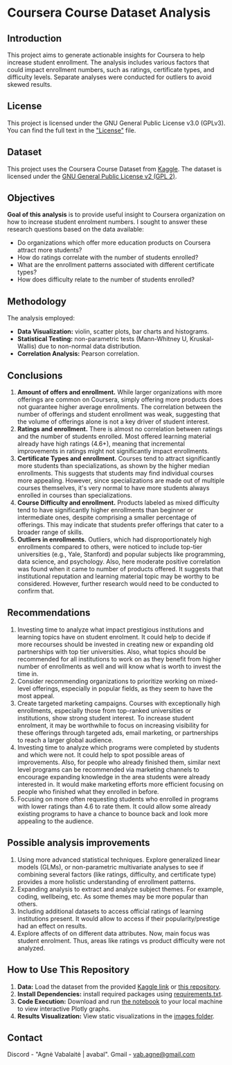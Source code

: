 # Coursera Course Dataset Analysis

## Introduction
This project aims to generate actionable insights for Coursera to help increase student enrollment. The analysis includes various factors that could impact enrollment numbers, such as ratings, certificate types, and difficulty levels. Separate analyses were conducted for outliers to avoid skewed results.

## License

This project is licensed under the GNU General Public License v3.0 (GPLv3). You can find the full text in the ["License"](https://github.com/TuringCollegeSubmissions/avabal-PYDA.3.5/blob/main/License.txt) file. 

## Dataset

This project uses the Coursera Course Dataset from [Kaggle](https://www.kaggle.com/datasets/siddharthm1698/coursera-course-dataset). The dataset is licensed under the [GNU General Public License v2 (GPL 2)](https://www.gnu.org/licenses/old-licenses/gpl-2.0.en.html).

## Objectives

**Goal of this analysis**  is to provide useful insight to Coursera organization on how to increase student enrolment numbers. I sought to answer these research questions based on the data available:
- Do organizations which offer more education products on Coursera attract more students? 
- How do ratings correlate with the number of students enrolled?
- What are the enrollment patterns associated with different certificate types?
- How does difficulty relate to the number of students enrolled?

## Methodology
The analysis employed:

- **Data Visualization:** violin, scatter plots, bar charts and histograms.
- **Statistical Testing:** non-parametric tests (Mann-Whitney U, Kruskal-Wallis) due to non-normal data distribution.
- **Correlation Analysis:** Pearson correlation.


## Conclusions

1. **Amount of offers and enrollment.** While larger organizations with more offerings are common on Coursera, simply offering more products does not guarantee higher average enrollments. The correlation between the number of offerings and student enrollment was weak, suggesting that the volume of offerings alone is not a key driver of student interest. 
2. **Ratings and enrollment.** There is almost no correlation between ratings and the number of students enrolled. Most offered learning material already have high ratings (4.6+), meaning that incremental improvements in ratings might not significantly impact enrollments. 
3. **Certificate Types and enrollment.** Courses tend to attract significantly more students than specializations, as shown by the higher median enrollments. This suggests that students may find individual courses more appealing. However, since specializations are made out of multiple courses themselves, it's very normal to have more students always enrolled in courses than specializations. 
4. **Course Difficulty and enrollment.** Products labeled as mixed difficulty tend to have significantly higher enrollments than beginner or intermediate ones, despite comprising a smaller percentage of offerings. This may indicate that students prefer offerings that cater to a broader range of skills. 
5. **Outliers in enrollments.** Outliers, which had disproportionately high enrollments compared to others, were noticed to include  top-tier universities (e.g., Yale, Stanford) and popular subjects like programming, data science, and psychology. Also, here moderate positive correlation was found when it came to number of products offered. It suggests that institutional reputation and learning material topic may be worthy to be considered. However, further research would need to be conducted to confirm that. 

## Recommendations
1. Investing time to analyze what impact prestigious institutions and learning topics have on student enrolment. It could help to decide if more recourses should be invested in creating new or expanding old partnerships with top tier universities. Also, what topics should be recommended for all institutions to work on as they benefit from higher number of enrollments as well and will know what is worth to invest the time in. 
2. Consider recommending organizations to prioritize working on mixed-level offerings, especially in popular fields, as they seem to have the most appeal. 
3. Create targeted marketing campaigns. Courses with exceptionally high enrollments, especially those from top-ranked universities or institutions, show strong student interest. To increase student enrolment, it may be worthwhile to focus on increasing visibility for these offerings through targeted ads, email marketing, or partnerships to reach a larger global audience. 
4. Investing time to analyze which programs were completed by students and which were not. It could help to spot possible areas of improvements. Also, for people who already finished them, similar next level programs can be recommended via marketing channels to encourage expanding knowledge in the area students were already interested in. It would make marketing efforts more efficient focusing on people who finished what they enrolled in before.  
5. Focusing on more often requesting students who enrolled in programs with lower ratings than 4.6 to rate them. It could allow some already existing programs to have a chance to bounce back and look more appealing to the audience. 

## Possible analysis improvements
1. Using more advanced statistical techniques. Explore generalized linear models (GLMs), or non-parametric multivariate analyses to see if combining several factors (like ratings, difficulty, and certificate type) provides a more holistic understanding of enrollment patterns. 
2. Expanding analysis to extract and analyze subject themes. For example, coding, wellbeing, etc. As some themes may be more popular than others. 
3. Including additional datasets to access official ratings of learning institutions present. It would allow to access if their popularity/prestige had an effect on results. 
4. Explore affects of on different data attributes. Now, main focus was student enrolment. Thus, areas like ratings vs product difficulty were not analyzed. 

## How to Use This Repository
1. **Data:** Load the dataset from the provided [Kaggle link](https://www.kaggle.com/datasets/siddharthm1698/coursera-course-dataset) or [this repository](https://github.com/TuringCollegeSubmissions/avabal-PYDA.3.5/blob/main/coursea_data.csv).
2. **Install Dependencies:** install required packages using [requirements.txt](https://github.com/TuringCollegeSubmissions/avabal-PYDA.3.5/blob/main/requirements.txt).
3. **Code Execution:** Download and run [the notebook](https://github.com/TuringCollegeSubmissions/avabal-PYDA.3.5/blob/main/Graded_task_sprint_3.ipynb) to your local machine to view interactive Plotly graphs. 
4. **Results Visualization:** View static visualizations in the [images folder](https://github.com/TuringCollegeSubmissions/avabal-PYDA.3.5/tree/main/images).

## Contact
Discord - "Agnė Vabalaitė | avabal".
Gmail - vab.agne@gmail.com
